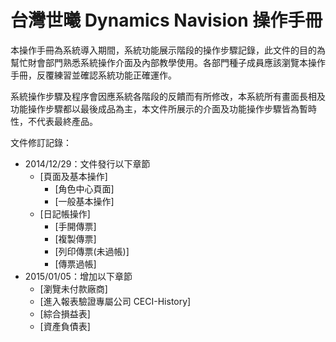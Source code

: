 台灣世曦 Dynamics Navision 操作手冊
===========

本操作手冊為系統導入期間，系統功能展示階段的操作步驟記錄，此文件的目的為幫忙財會部門熟悉系統操作介面及內部教學使用。各部門種子成員應該瀏覽本操作手冊，反覆練習並確認系統功能正確運作。

系統操作步驟及程序會因應系統各階段的反饋而有所修改，本系統所有畫面長相及功能操作步驟都以最後成品為主，本文件所展示的介面及功能操作步驟皆為暫時性，不代表最終產品。

文件修訂記錄：

* 2014/12/29：文件發行以下章節
	* [頁面及基本操作]
		* [角色中心頁面]
		* [一般基本操作]
	* [日記帳操作]
	    * [手開傳票]
	    * [複製傳票]
	    * [列印傳票(未過帳)]
	    * [傳票過帳]
* 2015/01/05：增加以下章節
	* [瀏覽未付款廠商]
	* [進入報表驗證專屬公司 CECI-History]
    * [綜合損益表]
    * [資產負債表]

